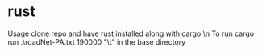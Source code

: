 # rust
Usage clone repo and have rust installed along with cargo \\n
To run cargo run .\roadNet-PA.txt 190000 "\t" in the base directory
